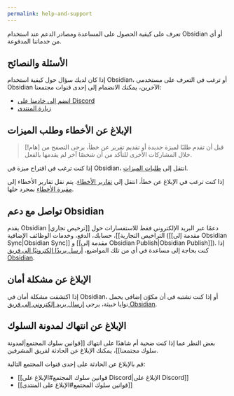```yaml
---
permalink: help-and-support
---
```


تعرف على كيفية الحصول على المساعدة ومصادر الدعم عند استخدام Obsidian أو أي من خدماتنا المدفوعة.

## الأسئلة والنصائح

إذا كان لديك سؤال حول كيفية استخدام Obsidian، أو ترغب في التعرف على مستخدمي Obsidian الآخرين، يمكنك الانضمام إلى إحدى قنوات مجتمعنا:

- [انضم إلى خادمنا على Discord](https://discord.gg/obsidianmd)
- [زيارة المنتدى](https://forum.obsidian.md/)

## الإبلاغ عن الأخطاء وطلب الميزات

> [!هام]
> قبل أن تقدم طلبًا لميزة جديدة أو تقديم تقرير عن خطأ، يرجى التصفح من خلال المشاركات الأخرى للتأكد من أن شخصًا آخر لم يقدمها بالفعل.

إذا كنت ترغب في اقتراح ميزة في Obsidian، انتقل إلى [طلبات الميزات](https://forum.obsidian.md/c/feature-requests/8).

إذا كنت ترغب في الإبلاغ عن خطأ، انتقل إلى [تقارير الأخطاء](https://forum.obsidian.md/c/bug-reports/7). يتم نقل تقارير الأخطاء إلى [مقبرة الأخطاء](https://forum.obsidian.md/c/bug-graveyard/12) بمجرد حلها.

## تواصل مع دعم Obsidian

يقدم Obsidian دعمًا عبر البريد الإلكتروني فقط للاستفسارات حول [[ترخيص تجاري|التراخيص التجارية]]، حسابك، الدفع، وخدمات الوظائف الإضافية ([[مقدمة إلى Obsidian Sync|Obsidian Sync]] و [[مقدمة إلى Obsidian Publish|Obsidian Publish]]). إذا كنت بحاجة إلى مساعدة في أي من تلك المواضيع، [أرسل بريدًا إلكترونيًا إلى فريق Obsidian](mailto:support@obsidian.md).

## الإبلاغ عن مشكلة أمان

إذا اكتشفت مشكلة أمان في Obsidian، أو إذا كنت تشتبه في أن مكوّن إضافي يحمل نوايا خبيثة، يرجى [إرسال بريد إلكتروني إلى فريق Obsidian](mailto:support@obsidian.md).

## الإبلاغ عن انتهاك لمدونة السلوك

بغض النظر عما إذا كنت ضحية أم شاهدًا على انتهاك [[قوانين سلوك المجتمع|لمدونة سلوك مجتمعنا]]، يمكنك الإبلاغ عن الحادثة لفريق المشرفين.

قم بالإبلاغ عن الحادثة على إحدى قنوات المجتمع التالية:

- [[قوانين سلوك المجتمع#الإبلاغ على Discord|الإبلاغ على Discord]]
- [[قوانين سلوك المجتمع#الإبلاغ على المنتدى]]
